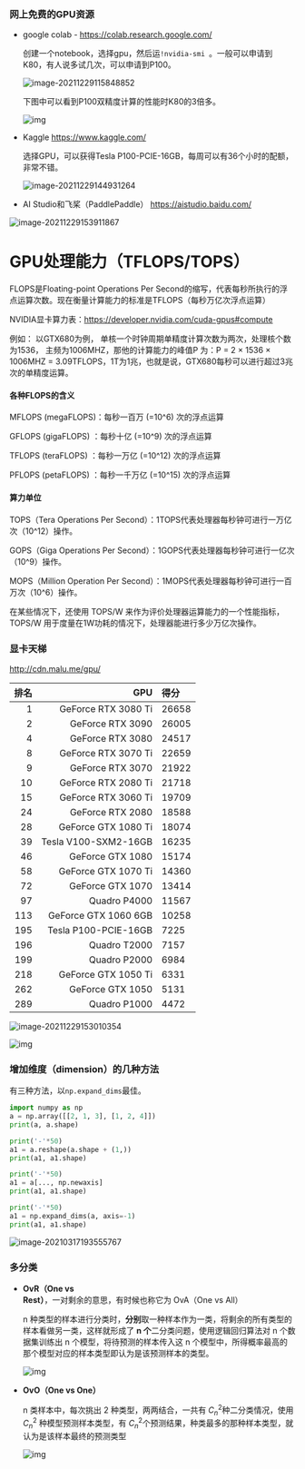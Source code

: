 ### 网上免费的GPU资源

- google colab - https://colab.research.google.com/

  创建一个notebook，选择gpu，然后运`!nvidia-smi `。一般可以申请到K80，有人说多试几次，可以申请到P100。

  ![image-20211229115848852](images/image-20211229115848852.png)

  下图中可以看到P100双精度计算的性能时K80的3倍多。

  ![img](images/google-gpu.png)

- Kaggle https://www.kaggle.com/

  选择GPU，可以获得Tesla P100-PCIE-16GB，每周可以有36个小时的配额，非常不错。

  ![image-20211229144931264](images/image-20211229144931264.png)

-  AI Studio和飞桨（PaddlePaddle） https://aistudio.baidu.com/

  ![image-20211229153911867](images/image-20211229153911867.png)

# GPU处理能力（TFLOPS/TOPS）

FLOPS是Floating-point Operations Per Second的缩写，代表每秒所执行的浮点运算次数。现在衡量计算能力的标准是TFLOPS（每秒万亿次浮点运算）

NVIDIA显卡算力表：https://developer.nvidia.com/cuda-gpus#compute

例如： 以GTX680为例， 单核一个时钟周期单精度计算次数为两次，处理核个数 为1536， 主频为1006MHZ，那他的计算能力的峰值P 为：P = 2 × 1536 × 1006MHZ = 3.09TFLOPS，1T为1兆，也就是说，GTX680每秒可以进行超过3兆次的单精度运算。

#### 各种FLOPS的含义

MFLOPS (megaFLOPS)：每秒一百万 (=10^6) 次的浮点运算

GFLOPS (gigaFLOPS) ：每秒十亿 (=10^9) 次的浮点运算

TFLOPS (teraFLOPS) ：每秒一万亿 (=10^12) 次的浮点运算

PFLOPS (petaFLOPS) ：每秒一千万亿 (=10^15) 次的浮点运算

#### 算力单位

TOPS（Tera Operations Per Second）：1TOPS代表处理器每秒钟可进行一万亿次（10^12）操作。

GOPS（Giga Operations Per Second）：1GOPS代表处理器每秒钟可进行一亿次（10^9）操作。

MOPS（Million Operation Per Second）：1MOPS代表处理器每秒钟可进行一百万次（10^6）操作。

在某些情况下，还使用 TOPS/W 来作为评价处理器运算能力的一个性能指标，TOPS/W 用于度量在1W功耗的情况下，处理器能进行多少万亿次操作。



### 显卡天梯

http://cdn.malu.me/gpu/

| 排名 |                  GPU | 得分  |
| ---: | -------------------: | :---- |
|    1 |  GeForce RTX 3080 Ti | 26658 |
|    2 |     GeForce RTX 3090 | 26005 |
|    4 |     GeForce RTX 3080 | 24517 |
|    8 |  GeForce RTX 3070 Ti | 22659 |
|    9 |     GeForce RTX 3070 | 21922 |
|   10 |  GeForce RTX 2080 Ti | 21718 |
|   15 |  GeForce RTX 3060 Ti | 19709 |
|   24 |     GeForce RTX 2080 | 18588 |
|   28 |  GeForce GTX 1080 Ti | 18074 |
|   39 | Tesla V100-SXM2-16GB | 16235 |
|   46 |     GeForce GTX 1080 | 15174 |
|   58 |  GeForce GTX 1070 Ti | 14360 |
|   72 |     GeForce GTX 1070 | 13414 |
|   97 |         Quadro P4000 | 11567 |
|  113 | GeForce GTX 1060 6GB | 10258 |
|  195 | Tesla P100-PCIE-16GB | 7225  |
|  196 |         Quadro T2000 | 7157  |
|  199 |         Quadro P2000 | 6984  |
|  218 |  GeForce GTX 1050 Ti | 6331  |
|  262 |     GeForce GTX 1050 | 5131  |
|  289 |         Quadro P1000 | 4472  |

![image-20211229153010354](images/image-20211229153010354.png)

![img](https://ask.qcloudimg.com/http-save/yehe-1539448/3vljyjwzmb.jpeg?imageView2/2/w/1620)

### 增加维度（dimension）的几种方法

有三种方法，以`np.expand_dims`最佳。

~~~python
import numpy as np
a = np.array([[2, 1, 3], [1, 2, 4]])
print(a, a.shape)

print('-'*50)
a1 = a.reshape(a.shape + (1,))
print(a1, a1.shape)

print('-'*50)
a1 = a[..., np.newaxis]
print(a1, a1.shape)

print('-'*50)
a1 = np.expand_dims(a, axis=-1)
print(a1, a1.shape)
~~~

![image-20210317193555767](images/image-20210317193555767.png)

### 多分类

- **OvR（One vs Rest）**，一对剩余的意思，有时候也称它为 OvA（One vs All）

  n 种类型的样本进行分类时，**分别**取一种样本作为一类，将剩余的所有类型的样本看做另一类，这样就形成了 **n 个**二分类问题，使用逻辑回归算法对 n 个数据集训练出 n 个模型，将待预测的样本传入这 n 个模型中，所得概率最高的那个模型对应的样本类型即认为是该预测样本的类型。

  ![img](images/1355387-20180729220050227-2123786111.png)

- **OvO（One vs One）**

  n 类样本中，每次挑出 2 种类型，两两结合，一共有 $C_n^2$种二分类情况，使用$C_n^2$ 种模型预测样本类型，有 $C_n^2$个预测结果，种类最多的那种样本类型，就认为是该样本最终的预测类型

  ![img](images/1355387-20180730081828969-80068959.png)